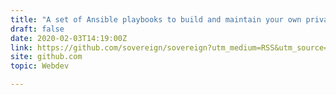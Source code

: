 ```yaml
---
title: "A set of Ansible playbooks to build and maintain your own private cloud"
draft: false
date: 2020-02-03T14:19:00Z
link: https://github.com/sovereign/sovereign?utm_medium=RSS&utm_source=hune
site: github.com
topic: Webdev  

---
```

